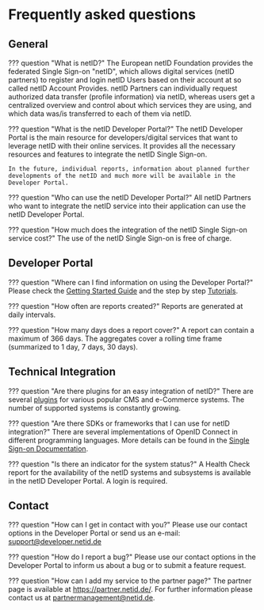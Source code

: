 # Frequently asked questions

## General

??? question "What is netID?"
    The European netID Foundation provides the federated Single Sign-on "netID", which allows digital services (netID partners) to register and login netID Users based on their account at so called netID Account Provides. netID Partners can individually request authorized data transfer (profile information) via netID, whereas users get a centralized overview and control about which services they are using, and which data was/is transferred to each of them via netID.

??? question "What is the netID Developer Portal?"
    The netID Developer Portal is the main resource for developers/digital services that want to leverage netID with their online services. It provides all the necessary resources and features to integrate the netID Single Sign-on.

    In the future, individual reports, information about planned further developments of the netID and much more will be available in the Developer Portal.

??? question "Who can use the netID Developer Portal?"
    All netID Partners who want to integrate the netID service into their application can use the netID Developer Portal.

??? question "How much does the integration of the netID Single Sign-on service cost?"
    The use of the netID Single Sign-on is free of charge.

## Developer Portal

??? question "Where can I find information on using the Developer Portal?"
    Please check the [Getting Started Guide](../devportal/) and the step by step [Tutorials](../devportal/tutorial/services).

??? question "How often are reports created?"
    Reports are generated at daily intervals.

??? question "How many days does a report cover?"
    A report can contain a maximum of 366 days. The aggregates cover a rolling time frame (summarized to 1 day, 7 days, 30 days).

## Technical Integration

??? question "Are there plugins for an easy integration of netID?"
    There are several [plugins](../sso/plugins/) for various popular CMS and e-Commerce systems. The number of supported systems is constantly growing.

??? question "Are there SDKs or frameworks that I can use for netID integration?"
    There are several implementations of OpenID Connect in different programming languages. More details can be found in the [Single Sign-on Documentation](../sso/lib_sdk/).

??? question "Is there an indicator for the system status?"
    A Health Check report for the availability of the netID systems and subsystems is available in the netID Developer Portal. A login is required.

## Contact

??? question "How can I get in contact with you?"
     Please use our contact options in the Developer Portal or send us an e-mail: support@developer.netid.de

??? question "How do I report a bug?"
    Please use our contact options in the Developer Portal to inform us about a bug or to submit a feature request.

??? question "How can I add my service to the partner page?"
    The partner page is available at <https://partner.netid.de/>.
    For further information please contact us at <partnermanagement@netid.de>.
